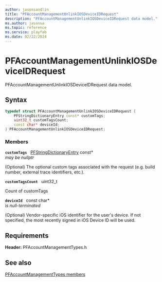 ```yaml
---
author: jasonsandlin
title: "PFAccountManagementUnlinkIOSDeviceIDRequest"
description: "PFAccountManagementUnlinkIOSDeviceIDRequest data model."
ms.author: jasonsa
ms.topic: reference
ms.service: playfab
ms.date: 02/22/2024
---
```


# PFAccountManagementUnlinkIOSDeviceIDRequest  

PFAccountManagementUnlinkIOSDeviceIDRequest data model.  

## Syntax  
  
```cpp
typedef struct PFAccountManagementUnlinkIOSDeviceIDRequest {  
    PFStringDictionaryEntry const* customTags;  
    uint32_t customTagsCount;  
    const char* deviceId;  
} PFAccountManagementUnlinkIOSDeviceIDRequest;  
```
  
### Members  
  
**`customTags`** &nbsp; [PFStringDictionaryEntry](../../pftypes/structs/pfstringdictionaryentry.md) const*  
*may be nullptr*  
  
(Optional) The optional custom tags associated with the request (e.g. build number, external trace identifiers, etc.).
  
**`customTagsCount`** &nbsp; uint32_t  
  
Count of customTags
  
**`deviceId`** &nbsp; const char*  
*is null-terminated*  
  
(Optional) Vendor-specific iOS identifier for the user's device. If not specified, the most recently signed in iOS Device ID will be used.
  
  
## Requirements  
  
**Header:** PFAccountManagementTypes.h
  
## See also  
[PFAccountManagementTypes members](../pfaccountmanagementtypes_members.md)  

  
  
